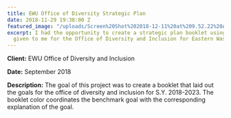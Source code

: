 ```yaml
---
title: EWU Office of Diversity Strategic Plan
date: 2018-11-29 19:38:00 Z
featured_image: "/uploads/Screen%20Shot%202018-12-11%20at%209.52.22%20AM-4e7f07.png"
excerpt: I had the opportunity to create a strategic plan booklet using the information
  given to me for the Office of Diversity and Inclusion for Eastern Washington University.
---
```


**Client:** EWU Office of Diversity and Inclusion

**Date:** September 2018

**Description:** The goal of this project was to create a booklet that laid out the goals for the office of diversity and inclusion for S.Y. 2018-2023. The booklet color coordinates the benchmark goal with the corresponding explanation of the goal.

